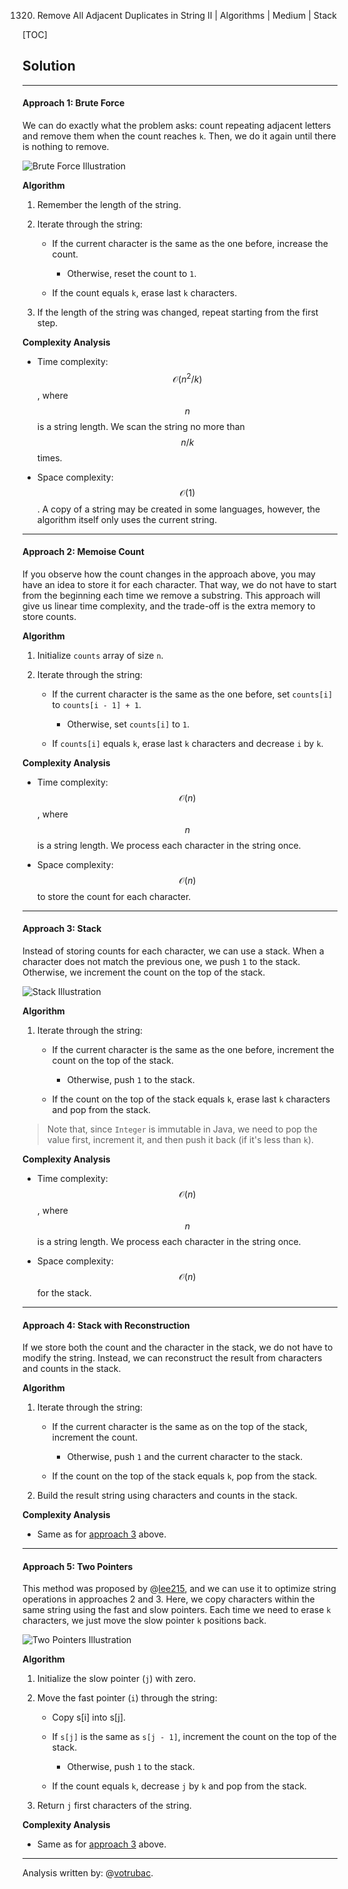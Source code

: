1320. Remove All Adjacent Duplicates in String II | Algorithms | Medium | Stack

[TOC]

## Solution

---

#### Approach 1: Brute Force

We can do exactly what the problem asks: count repeating adjacent letters and remove them when the count reaches `k`. Then, we do it again until there is nothing to remove.

![Brute Force Illustration](../Figures/1209/1209_approach1.png)

**Algorithm**

1. Remember the length of the string.

2. Iterate through the string:

    - If the current character is the same as the one before, increase the count.

        - Otherwise, reset the count to `1`.

    - If the count equals `k`,  erase last `k` characters.

3. If the length of the string was changed, repeat starting from the first step.



**Complexity Analysis**

- Time complexity: $$\mathcal{O}(n^2 / k)$$, where $$n$$ is a string length. We scan the string no more than $$n / k$$ times.

- Space complexity: $$\mathcal{O}(1)$$. A copy of a string may be created in some languages, however, the algorithm itself only uses the current string.

---

#### Approach 2: Memoise Count

If you observe how the count changes in the approach above, you may have an idea to store it for each character. That way, we do not have to start from the beginning each time we remove a substring. This approach will give us linear time complexity, and the trade-off is the extra memory to store counts.

**Algorithm**

1. Initialize `counts` array of size `n`.

2. Iterate through the string:

    - If the current character is the same as the one before, set `counts[i]` to `counts[i - 1] + 1`.

        - Otherwise, set `counts[i]` to `1`.

    - If `counts[i]` equals `k`,  erase last `k` characters and decrease `i` by `k`.



**Complexity Analysis**

- Time complexity: $$\mathcal{O}(n)$$, where $$n$$ is a string length. We process each character in the string once.

- Space complexity: $$\mathcal{O}(n)$$ to store the count for each character.

---

#### Approach 3: Stack

Instead of storing counts for each character, we can use a stack. When a character does not match the previous one, we push `1` to the stack. Otherwise, we increment the count on the top of the stack.

![Stack Illustration](../Figures/1209/1209_approach3.png)

**Algorithm**

1. Iterate through the string:

    - If the current character is the same as the one before, increment the count on the top of the stack.

        - Otherwise, push `1` to the stack.

    - If the count on the top of the stack equals `k`, erase last `k` characters and pop from the stack.

> Note that, since `Integer` is immutable in Java, we need to pop the value first, increment it, and then push it back (if it's less than `k`).



**Complexity Analysis** 

- Time complexity: $$\mathcal{O}(n)$$, where $$n$$ is a string length. We process each character in the string once.

- Space complexity: $$\mathcal{O}(n)$$ for the stack.

---
#### Approach 4: Stack with Reconstruction

If we store both the count and the character in the stack, we do not have to modify the string. Instead, we can reconstruct the result from characters and counts in the stack.

**Algorithm**

1. Iterate through the string:

    - If the current character is the same as on the top of the stack, increment the count.

        - Otherwise, push `1` and the current character to the stack.

    - If the count on the top of the stack equals `k`, pop from the stack.

2. Build the result string using characters and counts in the stack.



**Complexity Analysis**

- Same as for [approach 3](#approach3complexity) above.

---

#### Approach 5: Two Pointers

This method was proposed by @[lee215](https://leetcode.com/lee215/), and we can use it to optimize string operations in approaches 2 and 3. Here, we copy characters within the same string using the fast and slow pointers. Each time we need to erase `k` characters, we just move the slow pointer `k` positions back.

![Two Pointers Illustration](../Figures/1209/1209_approach5.png)

**Algorithm**

1. Initialize the slow pointer (`j`) with zero.

2. Move the fast pointer (`i`) through the string:

    - Copy s[i] into s[j].

    - If `s[j]` is the same as `s[j - 1]`, increment the count on the top of the stack.

        - Otherwise, push `1` to the stack.

    - If the count equals `k`,  decrease `j` by `k` and pop from the stack.

3. Return `j` first characters of the string.



**Complexity Analysis**

- Same as for [approach 3](#approach3complexity) above.

---

Analysis written by: @[votrubac](https://leetcode.com/votrubac/).
